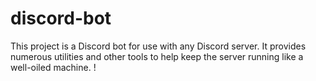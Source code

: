 # discord-bot
 This project is a Discord bot  for use with any Discord server. It provides numerous utilities and other tools to help keep the server running like a well-oiled machine. !
